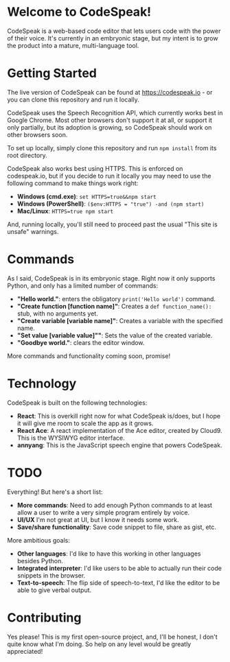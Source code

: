 # Welcome to CodeSpeak!

CodeSpeak is a web-based code editor that lets users code with the power of their voice. It's currently in an embryonic stage, but my intent is to grow the product into a mature, multi-language tool.

# Getting Started

The live version of CodeSpeak can be found at https://codespeak.io - or you can clone this repository and run it locally.

CodeSpeak uses the Speech Recognition API, which currently works best in Google Chrome. Most other browsers don't support it at all, or support it only partially, but its adoption is growing, so CodeSpeak should work on other browsers soon.

To set up locally, simply clone this repository and run `npm install` from its root directory.

CodeSpeak also works best using HTTPS. This is enforced on codespeak.io, but if you decide to run it locally you may need to use the following command to make things work right:

- **Windows (cmd.exe)**: `set HTTPS=true&&npm start`
- **Windows (PowerShell)**: `($env:HTTPS = "true") -and (npm start)`
- **Mac/Linux**: `HTTPS=true npm start`

And, running locally, you'll still need to proceed past the usual "This site is unsafe" warnings.

# Commands

As I said, CodeSpeak is in its embryonic stage. Right now it only supports Python, and only has a limited number of commands:

- **"Hello world."**: enters the obligatory `print('Hello world')` command.
- **"Create function [function name]"**: Creates a `def function_name():` stub, with no arguments yet.
- **"Create variable [variable name]"**: Creates a variable with the specified name.
- **"Set value [variable value]""**: Sets the value of the created variable.
- **"Goodbye world."**: clears the editor window.

More commands and functionality coming soon, promise!

# Technology

CodeSpeak is built on the following technologies:

- **React**: This is overkill right now for what CodeSpeak is/does, but I hope it will give me room to scale the app as it grows.
- **React Ace**: A react implementation of the Ace editor, created by Cloud9. This is the WYSIWYG editor interface.
- **annyang**: This is the JavaScript speech engine that powers CodeSpeak.

# TODO

Everything! But here's a short list:

- **More commands**: Need to add enough Python commands to at least allow a user to write a very simple program entirely by voice.
- **UI/UX** I'm not great at UI, but I know it needs some work.
- **Save/share functionality**: Save code snippet to file, share as gist, etc.

More ambitious goals:

- **Other languages**: I'd like to have this working in other languages besides Python.
- **Integrated interpreter**: I'd like users to be able to actually run their code snippets in the browser.
- **Text-to-speech**: The flip side of speech-to-text, I'd like the editor to be able to give verbal output.

# Contributing

Yes please! This is my first open-source project, and, I'll be honest, I don't quite know what I'm doing. So help on any level would be greatly appreciated!